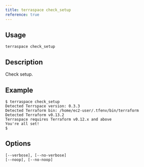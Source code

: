 ```yaml
---
title: terraspace check_setup
reference: true
---
```


## Usage

    terraspace check_setup

## Description

Check setup.

## Example

    $ terraspace check_setup
    Detected Terrspace version: 0.3.3
    Detected Terraform bin: /home/ec2-user/.tfenv/bin/terraform
    Detected Terraform v0.13.2
    Terraspace requires Terraform v0.12.x and above
    You're all set!
    $


## Options

```
[--verbose], [--no-verbose]  
[--noop], [--no-noop]        
```

